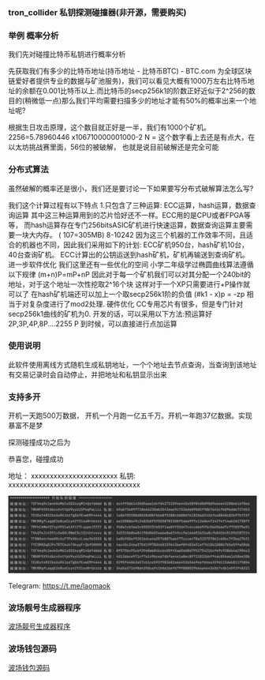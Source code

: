 ### tron_collider 私钥探测碰撞器(非开源，需要购买)

### 举例 概率分析
我们先对碰撞比特币私钥进行概率分析

先获取我们有多少的比特币地址(持币地址 - 比特币BTC) - BTC.com 为全球区块链爱好者提供专业的数据与矿池服务)，我们可以看见大概有1000万左右比特币地址的余额在0.001比特币以上.而比特币的secp256k1的阶数正好近似于2^256的数目的(稍微低一点)那么我们平均需要扫描多少的地址才能有50%的概率出来一个地址呢?

根据生日攻击原理，这个数目就正好是一半，我们有1000个矿机。 2256=5.78960446 x106710000001000-2 N = 这个数字看上去还是有点大，在以太坊挑战赛里面，56位的被破解， 也就是说目前破解还是完全可能


### 分布式算法

虽然破解的概率还是很小，我们还是要讨论一下如果要写分布式破解算法怎么写?

我们这个计算过程有以下特点 1.只包含了三种运算: ECC运算，hash运算，数据查询运算 其中这三种运算用到的芯片恰好还不一样。ECC用的是CPU或者FPGA等等， 而hash运算存在专门256bitsASIC矿机进行快速运算，数据查询运算主要需要一块大内存。 ( 107=305MB) 8-10242 因为这三个机器的工作效率不同，且适合的机器也不同，因此我们采用如下的计划: ECC矿机950台，hash矿机10台，40台查询矿机。 ECC计算出的公钥运送到hash矿机，矿机再输送到查询矿机。 进一步软件优化 我们这里还有一些优化的空间 小学二年级学过椭圆曲线算法遵循以下规律 (m+n)P=mP+nP 因此对于每一个矿机我们可以对其分配一个240bit的地址，对于这个地址一次性挖取2^16个块 这样对于一个XP只需要进行+P操作就可以了 在hash矿机端还可以加上一个取secp256k1阶的负值 (#k1 - x)p = -zp 相当于对复杂度进行了mod2处理. 硬件优化 CC专用芯片有很多，但是专门针对secp256k1曲线的矿机为0. 开发的话，可以采用以下方法:预运算好 2P,3P,4P,8P....2255 P 到时候，可以直接进行点加运算

### 使用说明
此软件使用离线方式随机生成私钥地址，一个个地址去节点查询，当查询到该地址有交易记录时会自动停止，并把地址和私钥显示出来

### 支持多开
开机一天跑500万数据， 开机一个月跑一亿五千万。开机一年跑37亿数据。实现暴富不是梦

探测碰撞成功之后为

恭喜您，碰撞成功

地址： xxxxxxxxxxxxxxxxxxxxxxx  私钥: xxxxxxxxxxxxxxxxxxxxxxxxxxxxxxxxxxx

![](./collider.png)

Telegram: https://t.me/laomaok


### 波场靓号生成器程序
<a href="https://github.com/jeffcail/batch_generate_tron_address" target="_blank">波场靓号生成器程序</a>

### 波场钱包源码
<a href="https://github.com/jeffcail/tron-wallet" target="_blank">波场钱包源码</a>
